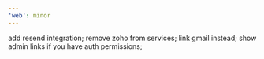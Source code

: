 ```yaml
---
'web': minor
---
```


add resend integration; remove zoho from services; link gmail instead; show admin links if you have auth permissions;

